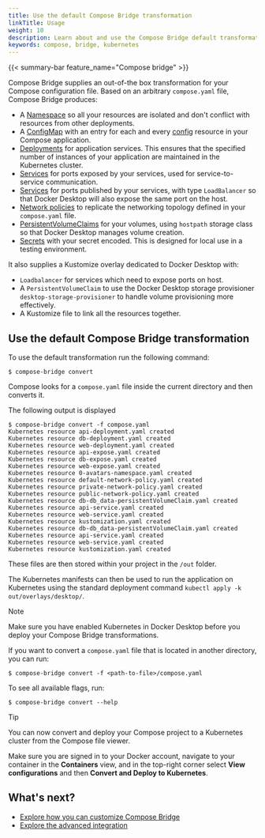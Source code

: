 ```yaml
---
title: Use the default Compose Bridge transformation
linkTitle: Usage
weight: 10
description: Learn about and use the Compose Bridge default transformation
keywords: compose, bridge, kubernetes
---
```


{{< summary-bar feature_name="Compose bridge" >}}

Compose Bridge supplies an out-of-the box transformation for your Compose configuration file. Based on an arbitrary `compose.yaml` file, Compose Bridge produces:

- A [Namespace](https://kubernetes.io/docs/concepts/overview/working-with-objects/namespaces/) so all your resources are isolated and don't conflict with resources from other deployments.
- A [ConfigMap](https://kubernetes.io/docs/concepts/configuration/configmap/) with an entry for each and every [config](/reference/compose-file/configs.md) resource in your Compose application.
- [Deployments](https://kubernetes.io/docs/concepts/workloads/controllers/deployment/) for application services. This ensures that the specified number of instances of your application are maintained in the Kubernetes cluster.
- [Services](https://kubernetes.io/docs/concepts/services-networking/service/) for ports exposed by your services, used for service-to-service communication.
- [Services](https://kubernetes.io/docs/concepts/services-networking/service/) for ports published by your services, with type `LoadBalancer` so that Docker Desktop will also expose the same port on the host.
- [Network policies](https://kubernetes.io/docs/concepts/services-networking/network-policies/) to replicate the networking topology defined in your `compose.yaml` file. 
- [PersistentVolumeClaims](https://kubernetes.io/docs/concepts/storage/persistent-volumes/) for your volumes, using `hostpath` storage class so that Docker Desktop manages volume creation.
- [Secrets](https://kubernetes.io/docs/concepts/configuration/secret/) with your secret encoded. This is designed for local use in a testing environment.

It also supplies a Kustomize overlay dedicated to Docker Desktop with:
 - `Loadbalancer` for services which need to expose ports on host.
 - A `PersistentVolumeClaim` to use the Docker Desktop storage provisioner `desktop-storage-provisioner` to handle volume provisioning more effectively.
 - A Kustomize file to link all the resources together.

## Use the default Compose Bridge transformation

To use the default transformation run the following command:

```console
$ compose-bridge convert
```

Compose looks for a `compose.yaml` file inside the current directory and then converts it.

The following output is displayed 
```console
$ compose-bridge convert -f compose.yaml 
Kubernetes resource api-deployment.yaml created
Kubernetes resource db-deployment.yaml created
Kubernetes resource web-deployment.yaml created
Kubernetes resource api-expose.yaml created
Kubernetes resource db-expose.yaml created
Kubernetes resource web-expose.yaml created
Kubernetes resource 0-avatars-namespace.yaml created
Kubernetes resource default-network-policy.yaml created
Kubernetes resource private-network-policy.yaml created
Kubernetes resource public-network-policy.yaml created
Kubernetes resource db-db_data-persistentVolumeClaim.yaml created
Kubernetes resource api-service.yaml created
Kubernetes resource web-service.yaml created
Kubernetes resource kustomization.yaml created
Kubernetes resource db-db_data-persistentVolumeClaim.yaml created
Kubernetes resource api-service.yaml created
Kubernetes resource web-service.yaml created
Kubernetes resource kustomization.yaml created
```

These files are then stored within your project in the `/out` folder. 

The Kubernetes manifests can then be used to run the application on Kubernetes using
the standard deployment command `kubectl apply -k out/overlays/desktop/`.

> [!NOTE]
>
> Make sure you have enabled Kubernetes in Docker Desktop before you deploy your Compose Bridge transformations.

If you want to convert a `compose.yaml` file that is located in another directory, you can run:

```console
$ compose-bridge convert -f <path-to-file>/compose.yaml 
```

To see all available flags, run:

```console
$ compose-bridge convert --help
```

> [!TIP]
>
> You can now convert and deploy your Compose project to a Kubernetes cluster from the Compose file viewer.
> 
> Make sure you are signed in to your Docker account, navigate to your container in the **Containers** view, and in the top-right corner select **View configurations** and then **Convert and Deploy to Kubernetes**. 

## What's next?

- [Explore how you can customize Compose Bridge](customize.md)
- [Explore the advanced integration](advanced-integration.md)
